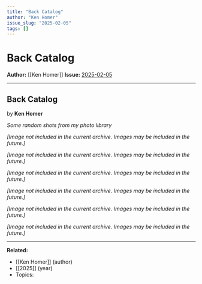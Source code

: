 ```yaml
---
title: "Back Catalog"
author: "Ken Homer"
issue_slug: "2025-02-05"
tags: []
---
```


# Back Catalog

**Author:** [[Ken Homer]]
**Issue:** [2025-02-05](https://plex.collectivesensecommons.org/2025-02-05/)

---

## Back Catalog
by **Ken Homer**

*Some random shots from my photo library*

*[Image not included in the current archive. Images may be included in the future.]*

*[Image not included in the current archive. Images may be included in the future.]*

*[Image not included in the current archive. Images may be included in the future.]*

*[Image not included in the current archive. Images may be included in the future.]*

*[Image not included in the current archive. Images may be included in the future.]*

*[Image not included in the current archive. Images may be included in the future.]*

---

**Related:**
- [[Ken Homer]] (author)
- [[2025]] (year)
- Topics: 

